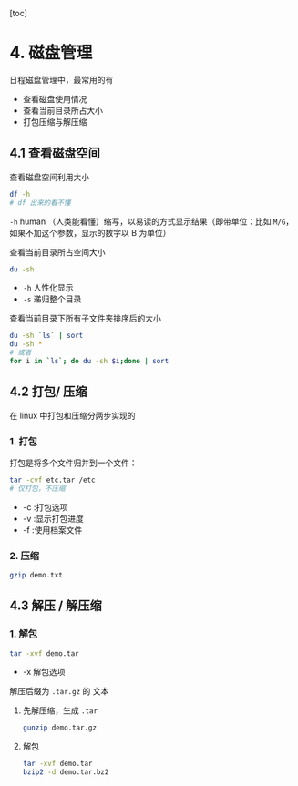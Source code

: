 [toc]

# 4. 磁盘管理

日程磁盘管理中，最常用的有

- 查看磁盘使用情况
- 查看当前目录所占大小
- 打包压缩与解压缩

## 4.1 查看磁盘空间

查看磁盘空间利用大小

```bash
df -h
# df 出来的看不懂
```

`-h` human （人类能看懂）缩写，以易读的方式显示结果（即带单位：比如 `M/G`，如果不加这个参数，显示的数字以 B 为单位）

查看当前目录所占空间大小

```bash
du -sh
```

- `-h` 人性化显示
- `-s` 递归整个目录

查看当前目录下所有子文件夹排序后的大小

```bash
du -sh `ls` | sort
du -sh *
# 或者
for i in `ls`; do du -sh $i;done | sort
```

## 4.2 打包/ 压缩

在 linux 中打包和压缩分两步实现的

### 1. 打包

打包是将多个文件归并到一个文件：

```bash
tar -cvf etc.tar /etc    
# 仅打包，不压缩
```

- -c :打包选项
- -v :显示打包进度
- -f :使用档案文件

### 2. 压缩

```bash
gzip demo.txt
```

## 4.3 解压 / 解压缩

### 1. 解包

```bash
tar -xvf demo.tar
```

- -x 解包选项

解压后缀为 `.tar.gz` 的 文本

1. 先解压缩，生成 `.tar`

   ```bash
   gunzip demo.tar.gz
   ```

2. 解包

   ```bash
   tar -xvf demo.tar
   bzip2 -d demo.tar.bz2
   ```

   